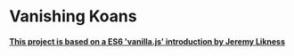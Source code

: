 # Vanishing Koans

#### [This project is based on a ES6 'vanilla.js' introduction by Jeremy Likness ](https://dev.to/jeremylikness/vanilla-js-getting-started-1e3j)

